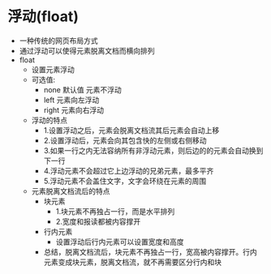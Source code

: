 # 浮动(float)
- 一种传统的网页布局方式
- 通过浮动可以使得元素脱离文档而横向排列
- float
  - 设置元素浮动
  - 可选值:
    - none 默认值 元素不浮动
    - left 元素向左浮动
    - right 元素向右浮动 
  - 浮动的特点
    - 1.设置浮动之后，元素会脱离文档流其后元素会自动上移
    - 2.设置浮动后，元素会向其包含快的左侧或右侧移动
    - 3.如果一行之内无法容纳所有非浮动元素，则后边的的元素会自动换到下一行
    - 4.浮动元素不会超过它上边浮动的兄弟元素，最多平齐
    - 5.浮动元素不会盖住文字，文字会环绕在元素的周围
  - 元素脱离文档流后的特点
    - 块元素
      - 1.块元素不再独占一行，而是水平排列
      - 2.宽度和报读都被内容撑开
    - 行内元素
      - 设置浮动后行内元素可以设置宽度和高度
    - 总结，脱离文档流后，块元素不再独占一行，宽高被内容撑开。行内元素变成块元素，脱离文档流，就不再需要区分行内和块